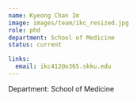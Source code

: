 ```yaml
---
name: Kyeong Chan Im
image: images/team/ikc_resized.jpg
role: phd
department: School of Medicine
status: current

links:
  email: ikc412@o365.skku.edu
---
```


Department: School of Medicine
